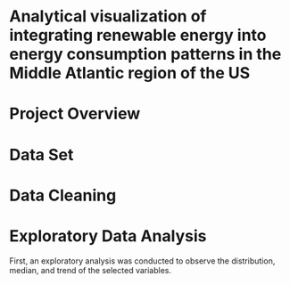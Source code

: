 # Analytical visualization of integrating renewable energy into energy consumption patterns in the Middle Atlantic region of the US

# Project Overview

# Data Set

# Data Cleaning

# Exploratory Data Analysis

First, an exploratory analysis was conducted to observe the distribution, median, and trend of the selected variables. 


